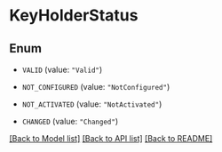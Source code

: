 # KeyHolderStatus

## Enum


* `VALID` (value: `"Valid"`)

* `NOT_CONFIGURED` (value: `"NotConfigured"`)

* `NOT_ACTIVATED` (value: `"NotActivated"`)

* `CHANGED` (value: `"Changed"`)


[[Back to Model list]](../README.md#documentation-for-models) [[Back to API list]](../README.md#documentation-for-api-endpoints) [[Back to README]](../README.md)



